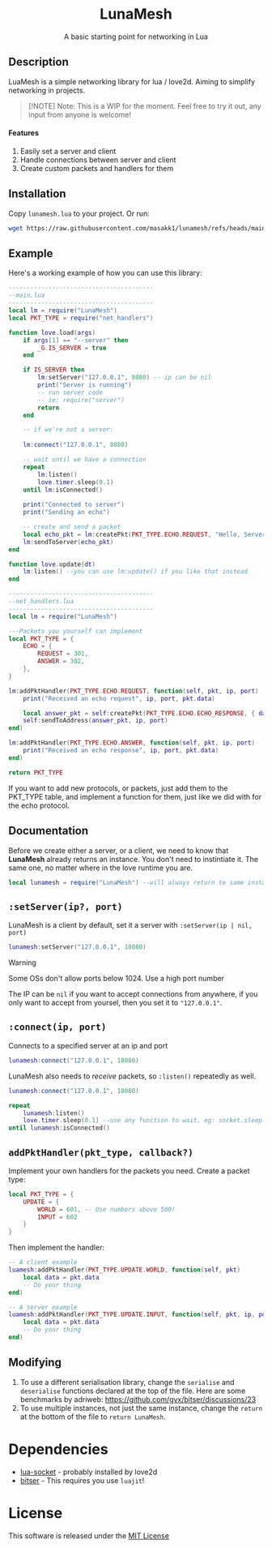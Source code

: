 <h1 align="center">LunaMesh</h1>
<p align="center">A basic starting point for networking in Lua</p>

## Description
LuaMesh is a simple networking library for lua / love2d. Aiming to simplify networking in projects.

> [!NOTE] Note:
> This is a WIP for the moment. Feel free to try it out, any input from anyone is welcome!

#### Features
1. Easily set a server and client
2. Handle connections between server and client
3. Create custom packets and handlers for them

## Installation
Copy `lunamesh.lua` to your project. Or run:
```bash
wget https://raw.githubusercontent.com/masakk1/lunamesh/refs/heads/main/lunamesh.lua
```

## Example
Here's a working example of how you can use this library:

```lua
----------------------------------------
--main.lua 
----------------------------------------
local lm = require("LunaMesh")
local PKT_TYPE = require("net_handlers")

function love.load(args)
    if args[1] == "--server" then
        _G.IS_SERVER = true
    end

    if IS_SERVER then
        lm:setServer("127.0.0.1", 8080) -- ip can be nil
        print("Server is running")
        -- run server code
        -- ie: require("server")
        return
    end

    -- if we're not a server:
    
    lm:connect("127.0.0.1", 8080)

    -- wait until we have a connection
    repeat
        lm:listen()
        love.timer.sleep(0.1)
    until lm:isConnected()
    
    print("Connected to server")
    print("Sending an echo")

    -- create and send a packet
    local echo_pkt = lm:createPkt(PKT_TYPE.ECHO.REQUEST, "Hello, Server!")
    lm:sendToServer(echo_pkt)
end

function love.update(dt)
    lm:listen() --you can use lm:update() if you like that instead
end

----------------------------------------
--net_handlers.lua
----------------------------------------
local lm = require("LunaMesh")

---Packets you yourself can implement
local PKT_TYPE = {
	ECHO = {
		REQUEST = 301,
		ANSWER = 302,
	},
}

lm:addPktHandler(PKT_TYPE.ECHO.REQUEST, function(self, pkt, ip, port)
	print("Received an echo request", ip, port, pkt.data)

	local answer_pkt = self:createPkt(PKT_TYPE.ECHO.ECHO_RESPONSE, { data = pkt.data })
	self:sendToAddress(answer_pkt, ip, port)
end)

lm:addPktHandler(PKT_TYPE.ECHO.ANSWER, function(self, pkt, ip, port)
	print("Received an echo response", ip, port, pkt.data)
end)

return PKT_TYPE
```

If you want to add new protocols, or packets, just add them to the PKT_TYPE table, and implement a function for them, just like we did with for the echo protocol.

## Documentation
Before we create either a server, or a client, we need to know that **LunaMesh** already returns an instance. You don't need to instintiate it. The same one, no matter where in the love runtime you are. 

```lua
local lunamesh = require("LunaMesh") --will always return te same instance everywhere
```

## `:setServer(ip?, port)`
LunaMesh is a client by default, set it a server with `:setServer(ip | nil, port)`
```lua
lunamesh:setServer("127.0.0.1", 18080)
```

> [!WARNING] 
> Some OSs don't allow ports below 1024. Use a high port number

The IP can be `nil` if you want to accept connections from anywhere, if you only want to accept from yoursel, then you set it to `"127.0.0.1"`.

## `:connect(ip, port)` 
Connects to a specified server at an ip and port
```lua
lunamesh:connect("127.0.0.1", 18080)
```

LunaMesh also needs to *receive* packets, so `:listen()` repeatedly as well.

```lua
lunamesh:connect("127.0.0.1", 18080)

repeat
    lunamesh:listen()
    love.timer.sleep(0.1) --use any function to wait. eg: socket.sleep
until lunamesh:isConnected()
```

## `addPktHandler(pkt_type, callback?)`
Implement your own handlers for the packets you need.
Create a packet type:
```lua
local PKT_TYPE = {
    UPDATE = {
        WORLD = 601, -- Use numbers above 500!
        INPUT = 602
    }
}
```
Then implement the handler:
```lua
-- A client example
luamesh:addPktHandler(PKT_TYPE.UPDATE.WORLD, function(self, pkt)
    local data = pkt.data
    -- Do your thing
end)

-- A server example
luamesh:addPktHandler(PKT_TYPE.UPDATE.INPUT, function(self, pkt, ip, port)
    local data = pkt.data
    -- Do your thing
end)
```

## Modifying

1. To use a different serialisation library, change the `serialise` and `deserialise` functions declared at the top of the file. Here are some benchmarks by adriweb: https://github.com/gvx/bitser/discussions/23
2. To use multiple instances, not just the same instance, change the `return` at the bottom of the file to `return LunaMesh`.

# Dependencies
- [lua-socket](https://lunarmodules.github.io/luasocket/) - probably installed by love2d
- [bitser](https://github.com/gvx/bitser) - This requires you use `luajit`!

# License
This software is released under the [MIT License](LICENSE)